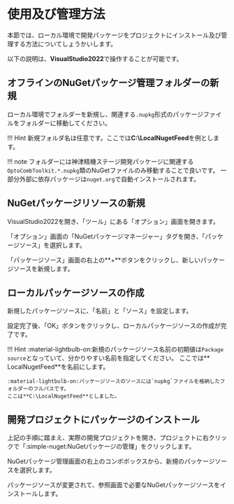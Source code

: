 # 使用及び管理方法

本節では、ローカル環境で開発パッケージをプロジェクトにインストール及び管理する方法についてしょうかいします。

以下の説明は、**VisualStudio2022**で操作することが可能です。

## オフラインのNuGetパッケージ管理フォルダーの新規

ローカル環境でフォルダーを新規し、関連する`.nupkg`形式のパッケージファイルをフォルダーに移動してください。


!!! Hint
    新規フォルダ名は任意です。ここでは**C:\LocalNugetFeed**を例とします。

!!! note 
    フォルダーには神津精機ステージ開発パッケージに関連する`OptoCombToolkit.*.nupkg`類のNuGetファイルのみ移動することで良いです。
    一部分外部に依存パッケージは`nuget.org`で自動インストールされます。


## NuGetパッケージリソースの新規

VisualStudio2022を開き、「ツール」にある「オプション」画面を開きます。

「オプション」画面の「NuGetパッケージマネージャー」タグを開き、「パッケージソース」を選択します。

「パッケージソース」画面の右上の**+**ボタンをクリックし、新しいパッケージソースを新規します。

## ローカルパッケージソースの作成

新規したパッケージソースに、「名前」と「ソース」を設定します。

設定完了後、「OK」ボタンをクリックし、ローカルパッケージソースの作成が完了です。

!!! Hint 
    :material-lightbulb-on:新規のパッケージソース名前の初期値は`Package source`となっていて、分かりやすい名前を指定してください。
    ここでは** LocalNugetFeed**を名前にします。
    
    :material-lightbulb-on:パッケージソースのソースには`nupkg`ファイルを格納したフォルダーのフルパスです。
    ここは**C:\LocalNugetFeed**としました。

## 開発プロジェクトにパッケージのインストール

上記の手順に踏まえ、実際の開発プロジェクトを開き、プロジェクトに右クリックで「:simple-nuget:NuGetパッケージの管理」をクリックします。

NuGetパッケージ管理画面の右上のコンボボックスから、新規のパッケージソースを選択します。

パッケージソースが変更されて、参照画面で必要なNuGetパッケージソースをインストールします。
